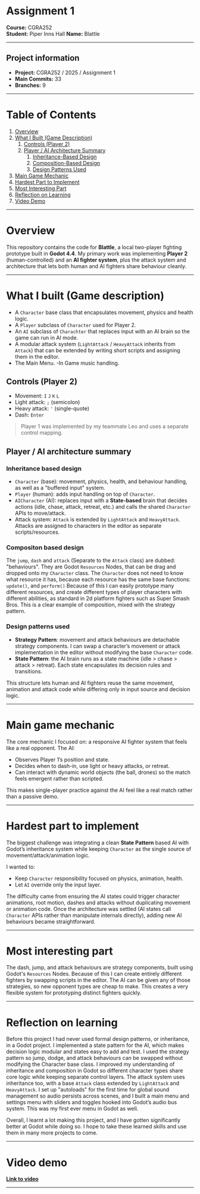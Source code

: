 # Assignment 1

**Course:** CGRA252  
**Student:** Piper Inns Hall
**Name:** Blattle

---

## Project information

- **Project:** CGRA252 / 2025 / Assignment 1  
- **Main Commits:** 33
- **Branches:** 9  

---

# Table of Contents

1. [Overview](#overview)
2. [What I Built (Game Description)](#what-i-built-game-description)
   1. [Controls (Player 2)](#controls-player-2)
   2. [Player / AI Architecture Summary](#player--ai-architecture-summary)
      1. [Inheritance-Based Design](#inheritance-based-design)
      2. [Composition-Based Design](#composition-based-design)
      3. [Design Patterns Used](#design-patterns-used)
3. [Main Game Mechanic](#main-game-mechanic)
4. [Hardest Part to Implement](#hardest-part-to-implement)
5. [Most Interesting Part](#most-interesting-part)
6. [Reflection on Learning](#reflection-on-learning)
7. [Video Demo](#video-demo)

---

# Overview

This repository contains the code for **Blattle**, a local two-player fighting
prototype built in **Godot 4.4**. My primary work was implementing **Player 2**
(human-controlled) and an **AI fighter system**, plus the attack system and
architecture that lets both human and AI fighters share behaviour cleanly.

---

# What I built (Game description)

- A `Character` base class that encapsulates movement, physics and
  health logic.
- A `Player` subclass of `Character` used for Player 2.
- An `AI` subclass of `Charachter` that replaces input with an AI
  brain so the game can run in AI mode.
- A modular attack system (`LightAttack` / `HeavyAttack` inherits from
  `Attack`) that can be extended by writing short scripts and assigning them
  in the editor. 
- The Main Menu. 
-In Game music handling.

## Controls (Player 2)

- Movement: `I` `J` `K` `L`  
- Light attack: ``;`` (semicolon)  
- Heavy attack: `'` (single-quote)  
- Dash: `Enter`

> Player 1 was implemented by my teammate Leo and uses a separate control mapping.

## Player / AI architecture summary

### Inheritance based design

- `Character` (base): movement, physics, health, and behaviour handling,
  as well as a "buffered input" system.
- `Player` (human): adds input handling on top of `Character`.
- `AICharacter` (AI): replaces input with a **State-based** brain that
  decides actions (idle, chase, attack, retreat, etc.) and calls the shared
  `Character` APIs to move/attack.
- Attack system: `Attack` is extended by `LightAttack` and
  `HeavyAttack`. Attacks are assigned to characters in the editor as separate
  scripts/resources.

### Compositon based design

The `jump`, `dash` and `attack` (Separate to the `Attack` class) are
dubbed: "behaviours". They are Godot `Resources` Nodes, that can be drag and
dropped onto my `Character` class. The `Character` does not need to know
what resource it has, because each resource has the same base functions:
`update()`, and `perform()` Because  of this I can easily prototype many
different resources, and create different types of player characters with
different abilities, as standard in 2d platform fighters such as Super Smash
Bros. This is a clear example of composition, mixed with the strategy pattern.

### Design patterns used

- **Strategy Pattern**: movement and attack behaviours are detachable
  strategy components. I can swap a character’s movement or attack
  implementation in the editor without modifying the base `Character` code.
- **State Pattern**: the AI brain runs as a state machine (idle > chase >
  attack > retreat). Each state encapsulates its decision rules and
  transitions.

This structure lets human and AI fighters reuse the same movement, animation
and attack code while differing only in input source and decision logic.

---

# Main game mechanic

The core mechanic I focused on: a responsive AI fighter system that feels like
a real opponent. The AI:
- Observes Player 1’s position and state.
- Decides when to dash-in, use light or heavy attacks, or retreat.
- Can interact with dynamic world objects (the ball, drones) so the match
  feels emergent rather than scripted.

This makes single-player practice against the AI feel like a real match rather
than a passive demo.

---

# Hardest part to implement

The biggest challenge was integrating a clean **State Pattern** based AI with
Godot’s inheritance system while keeping `Character` as the single source of
movement/attack/animation logic. 

I wanted to:
- Keep `Character` responsibility focused on physics, animation, health.
- Let `AI` override only the input layer.

The difficulty came from ensuring the AI states could trigger character
animations, root motion, dashes and attacks without duplicating movement or
animation code. Once the architecture was settled (AI states call `Character`
APIs rather than manipulate internals directly), adding new AI behaviours
became straightforward.

---

# Most interesting part

The dash, jump, and attack behaviours are strategy components, built using
Godot's `Resources` Nodes. Because  of this I can create entirely different
fighters by swapping scripts in the editor. The AI can be given any of those
strategies, so new opponent types are cheap to make. This creates a very
flexible system for prototyping distinct fighters quickly.

---

# Reflection on learning

Before this project I had never used formal design patterns, or inheritance, in
a Godot project. I implemented a state pattern for the AI, which makes decision
logic modular and states easy to add and test. I used the strategy pattern so
jump, dodge, and attack behaviours can be swapped without modifying the Character
base class. I improved my understanding of inheritance and composition in Godot
so different character types share core logic while keeping separate control
layers. The attack system uses inheritance too, with a base `Attack` class
extended by `LightAttack` and `HeavyAttack`. I set up "autoloads" for the
first time for global sound management so audio persists across scenes, and I
built a main menu and settings menu with sliders and toggles hooked into
Godot’s audio bus system. This was my first ever menu in Godot as well.

Overall, I learnt a lot making this project, and I have gotten significantly
better at Godot while doing so. I hope to take these learned skills and use
them in many more projects to come.

---

# Video demo

[**Link to video**]() 

---

